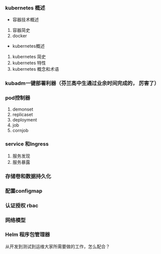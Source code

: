 ### kubernetes 概述
- 容器技术概述
 1. 容器简史
 2. docker
- kubernetes概述
 1. kubernetes 简史
 2. kubernetes 特性
 3. kubernetes 概念和术语
 
### kubadm一键部署利器（芬兰高中生通过业余时间完成的， 厉害了）
### pod控制器
  1. demonset
  2. replicaset
  3. deployment
  4. job
  5. cornjob
### service 和Ingress
 1. 服务发现
 2. 服务暴露
 
### 存储卷和数据持久化

### 配置configmap
### 认证授权 rbac
### 网络模型
### Helm 程序包管理器

从开发到测试到运维大家所需要做的工作，怎么配合？

